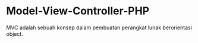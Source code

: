 # Model-View-Controller-PHP
MVC adalah sebuah konsep dalam pembuatan perangkat lunak berorientasi object. 
